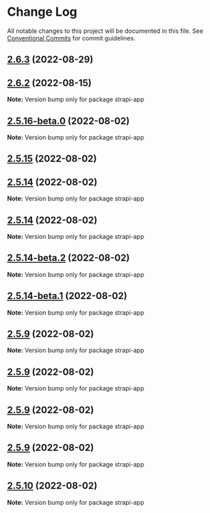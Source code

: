 # Change Log

All notable changes to this project will be documented in this file.
See [Conventional Commits](https://conventionalcommits.org) for commit guidelines.

## [2.6.3](https://github.com/pfapi/pfapi/compare/v2.6.3-beta.0...v2.6.3) (2022-08-29)



## [2.6.2](https://github.com/pfapi/pfapi/compare/v2.6.1...v2.6.2) (2022-08-15)

**Note:** Version bump only for package strapi-app





## [2.5.16-beta.0](https://github.com/pfapi/pfapi/compare/v2.5.15...v2.5.16-beta.0) (2022-08-02)

**Note:** Version bump only for package strapi-app





## [2.5.15](https://github.com/pfapi/pfapi/compare/v2.5.14-beta.3...v2.5.15) (2022-08-02)



## [2.5.14](https://github.com/pfapi/pfapi/compare/v2.5.14-beta.2...v2.5.14) (2022-08-02)

**Note:** Version bump only for package strapi-app





## [2.5.14](https://github.com/pfapi/pfapi/compare/v2.5.14-beta.2...v2.5.14) (2022-08-02)

**Note:** Version bump only for package strapi-app





## [2.5.14-beta.2](https://github.com/pfapi/pfapi/compare/v2.5.14-beta.1...v2.5.14-beta.2) (2022-08-02)

**Note:** Version bump only for package strapi-app





## [2.5.14-beta.1](https://github.com/pfapi/pfapi/compare/v2.5.14-beta.0...v2.5.14-beta.1) (2022-08-02)

**Note:** Version bump only for package strapi-app





## [2.5.9](https://github.com/pfapi/pfapi/compare/v2.5.12-beta.0...v2.5.9) (2022-08-02)

**Note:** Version bump only for package strapi-app





## [2.5.9](https://github.com/pfapi/pfapi/compare/v2.5.10-beta.0...v2.5.9) (2022-08-02)

**Note:** Version bump only for package strapi-app





## [2.5.9](https://github.com/pfapi/pfapi/compare/v2.5.11-beta.0...v2.5.9) (2022-08-02)

**Note:** Version bump only for package strapi-app





## [2.5.9](https://github.com/pfapi/pfapi/compare/v2.5.10...v2.5.9) (2022-08-02)

**Note:** Version bump only for package strapi-app





## [2.5.10](https://github.com/pfapi/pfapi/compare/v2.5.9...v2.5.10) (2022-08-02)

**Note:** Version bump only for package strapi-app
